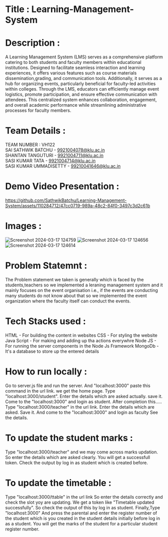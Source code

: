 # Title : Learning-Management-System
# Description :
 A Learning Management System (LMS) serves as a comprehensive platform catering to both students and faculty members within educational institutions. Designed to facilitate seamless interaction and learning experiences, it offers various features such as course materials dissemination,grading, and communication tools. Additionally, it serves as a hub for organizing events, particularly beneficial for faculty-led activities within colleges. Through the LMS, educators can efficiently manage event logistics, promote participation, and ensure effective communication with attendees. This centralized system enhances collaboration, engagement, and overall academic performance while streamlining administrative processes for faculty members.
# Team Details :
TEAM NUMBER : VH122 <br>
SAI SATHWIK BATCHU - 9921004078@klu.ac.in <br>
SHANTAN TANGUTURI - 9921004711@klu.ac.in <br>
SASI KUMAR TATA - 9921004714@klu.ac.in <br>
SASI KUMAR UMMADISETTY - 99210041646@klu.ac.in
# Demo Video Presentation :
https://github.com/SathwikBatchu/Learning-Management-System/assets/110284712/47cc0719-989a-48c2-84f0-3497c3d2c61b
# Images :
![Screenshot 2024-03-17 124759](https://github.com/SathwikBatchu/Learning-Management-System/assets/110284712/34d82704-431b-4dfe-a98e-5c18dc14772f)
![Screenshot 2024-03-17 124656](https://github.com/SathwikBatchu/Learning-Management-System/assets/110284712/8b680826-c0c1-4ba3-8cac-56972708d73b)
![Screenshot 2024-03-17 124614](https://github.com/SathwikBatchu/Learning-Management-System/assets/110284712/367292a3-0e01-4aec-b31a-2c8c25c6151b)
# Problem Statemnt :
The Problem statement we taken is generally which is faced by the students,teachers so we implemented a leraning management system and it mainly focuses on the event organisation i.e., if the events are conducting many students do not know about that so we implemented the event organization where the faculty itself can conduct the events.
# Tech Stacks used :
HTML - For building the content in websites
CSS -  For styling the website
Java Script - For making and adding up tha actions everywhre
Node JS - For running the server components in the Node Js Framework
MongoDb -  It's a database to store up the entered details
# How to run locally :
Go to server.js file and run the server.
And "localhost:3000" paste this command in the url link.
we get the home page.
Type "localhost:3000/student".
Enter the details which are asked actually.
save it.
Come to the "localhost:3000" and login as student.
After completion this.....
Type "localhost:3000/teacher" in the url link.
Enter the details which are asked.
Save it.
And come to the "localhost:3000" and login as faculty
See the details.
# To update the student marks :
Type "localhost:3000/teacher" and we may come across marks updation.
So enter the details which are asked clearly.
You will get a successfull token.
Check the output by log in as student which is created before.
# To update the timetable :
Type "localhost:3000/ttable" in the url link
So enter the details correctly and check the slot yoy are updating.
We get a token like "Timetable updated successfully".
So check the output of this by log in as student.
Finally,Type "localhost:3000"
And press the parental and enter the register number of the student which is you created in the student details initially before log in as a student.
You will get the marks of the student for a particular student register number. 
